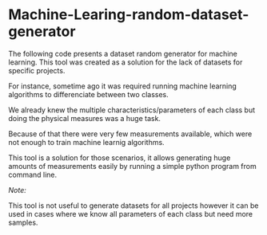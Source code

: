 # Machine-Learing-random-dataset-generator
The following code presents a dataset random generator for machine learning. This tool was created as a solution for the lack of datasets for specific projects.

For instance, sometime ago it was required running machine learning algorithms to differenciate between two classes. 

We already knew the multiple characteristics/parameters of each class but doing the physical measures was a huge task. 

Because of that there were very few measurements available, which were not enough to train machine learnig algorithms.

This tool is a solution for those scenarios, it allows generating huge amounts of measurements easily by running a simple python program from command line.

*Note:*

   This tool is not useful to generate datasets for all projects however it can be used in cases where we know all parameters of each class but need more samples.
